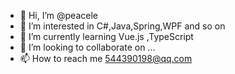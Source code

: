 - 👋 Hi, I’m @peacele
- 👀 I’m interested in C#,Java,Spring,WPF and so on
- 🌱 I’m currently learning Vue.js ,TypeScript
- 💞️ I’m looking to collaborate on ...
- 📫 How to reach me 544390198@qq.com

<!---
peacele/peacele is a ✨ special ✨ repository because its `README.md` (this file) appears on your GitHub profile.
You can click the Preview link to take a look at your changes.
--->

